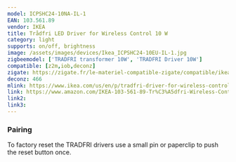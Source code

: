 ```yaml
---
model: ICPSHC24-10NA-IL-1
EAN: 103.561.89
vendor: IKEA
title: Trådfri LED Driver for Wireless Control 10 W
category: light
supports: on/off, brightness
image: /assets/images/devices/Ikea_ICPSHC24-10EU-IL-1.jpg
zigbeemodel: ['TRADFRI transformer 10W', 'TRADFRI Driver 10W']
compatible: [z2m,iob,deconz]
zigate: https://zigate.fr/le-materiel-compatible-zigate/compatible/ikeatradfritransformateurlectriqueconnect
deconz: 466
mlink: https://www.ikea.com/us/en/p/tradfri-driver-for-wireless-control-gray-10356189/
link: https://www.amazon.com/IKEA-103-561-89-Tr%C3%A5dfri-Wireless-Control/dp/B07KM28NR3
link2: 
link3: 
---
```


### Pairing
To factory reset the TRADFRI drivers use a small pin or paperclip to push the reset button once.



